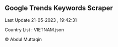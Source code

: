 

## Google Trends Keywords Scraper 
 
Last Update 21-05-2023 , 19:42:31

Country List :
VIETNAM.json



© Abdul Muttaqin 

